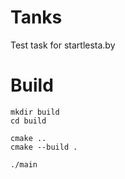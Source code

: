 # Tanks

Test task for startlesta.by

# Build
```
mkdir build
cd build
```

```
cmake ..
cmake --build .
```
```
./main
```
